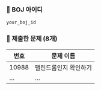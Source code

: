 <!-- 본문만 채워 주세요. -->

### 👤 BOJ 아이디
`your_boj_id`

### 📒 제출한 문제 (8개)
| 번호   | 문제 이름      |
| ------ | -------------- |
| 10988   | 팰린드롬인지 확인하기        |
| …      | …             |
